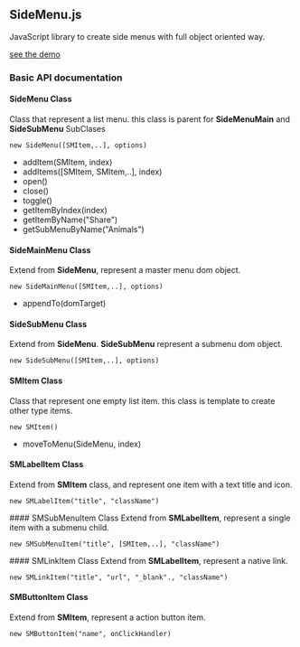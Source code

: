 ## SideMenu.js

JavaScript library to create side menus with full object oriented way.

[see the demo](http://osobrevilla.github.io/sidemenu.js/)

### Basic API documentation
#### SideMenu Class

Class that represent a list menu. this class is parent for **SideMenuMain** and **SideSubMenu** SubClases

`new SideMenu([SMItem,..], options)`

* addItem(SMItem, index)
* addItems([SMItem, SMItem,..], index)
* open()
* close()
* toggle()
* getItemByIndex(index)
* getItemByName("Share")
* getSubMenuByName("Animals")

#### SideMainMenu Class

Extend from **SideMenu**, represent a master menu dom object.

`new SideMainMenu([SMItem,..], options)`


* appendTo(domTarget)

#### SideSubMenu Class

Extend from **SideMenu**. **SideSubMenu** represent a submenu dom object.

`new SideSubMenu([SMItem,..], options)`

#### SMItem Class

Class that represent one empty list item. this class is template to create other type items.

`new SMItem()`

* moveToMenu(SideMenu, index)

#### SMLabelItem Class
Extend from **SMItem** class, and represent one item with a text title and icon.

`new SMLabelItem("title", "className")`

#### SMSubMenuItem Class
Extend from **SMLabelItem**, represent a single item with a submenu child.

`new SMSubMenuItem("title", [SMItem,..], "className")`

#### SMLinkItem Class
Extend from **SMLabelItem**, represent a native link.

`new SMLinkItem("title", "url", "_blank"., "className")`

#### SMButtonItem Class

Extend from **SMItem**, represent a action button item.

`new SMButtonItem("name", onClickHandler)`
